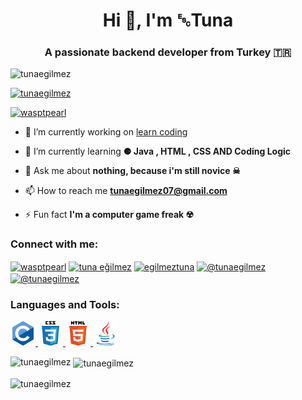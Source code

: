 <h1 align="center">Hi 👋, I'm ␛Tuna</h1>
<h3 align="center">A passionate backend developer from Turkey 🇹🇷</h3>

<p align="left"> <img src="https://komarev.com/ghpvc/?username=tunaegilmez&label=Profile%20views&color=0e75b6&style=flat" alt="tunaegilmez" /> </p>

<p align="left"> <a href="https://github.com/ryo-ma/github-profile-trophy"><img src="https://github-profile-trophy.vercel.app/?username=tunaegilmez" alt="tunaegilmez" /></a> </p>

<p align="left"> <a href="https://twitter.com/wasptpearl" target="blank"><img src="https://img.shields.io/twitter/follow/wasptpearl?logo=twitter&style=for-the-badge" alt="wasptpearl" /></a> </p>

- 🔭 I’m currently working on [learn coding](https://app.patika.dev/paths)

- 🌱 I’m currently learning **⚈ Java , HTML , CSS AND Coding Logic**

- 💬 Ask me about **nothing, because i'm still novice ☠︎**

- 📫 How to reach me **tunaegilmez07@gmail.com**

- ⚡ Fun fact **I'm a computer game freak ☢︎**

<h3 align="left">Connect with me:</h3>
<p align="left">
<a href="https://twitter.com/wasptpearl" target="blank"><img align="center" src="https://raw.githubusercontent.com/rahuldkjain/github-profile-readme-generator/master/src/images/icons/Social/twitter.svg" alt="wasptpearl" height="30" width="40" /></a>
<a href="https://linkedin.com/in/tuna eğilmez" target="blank"><img align="center" src="https://raw.githubusercontent.com/rahuldkjain/github-profile-readme-generator/master/src/images/icons/Social/linked-in-alt.svg" alt="tuna eğilmez" height="30" width="40" /></a>
<a href="https://instagram.com/egilmeztuna" target="blank"><img align="center" src="https://raw.githubusercontent.com/rahuldkjain/github-profile-readme-generator/master/src/images/icons/Social/instagram.svg" alt="egilmeztuna" height="30" width="40" /></a>
<a href="https://medium.com/@tunaegilmez" target="blank"><img align="center" src="https://raw.githubusercontent.com/rahuldkjain/github-profile-readme-generator/master/src/images/icons/Social/medium.svg" alt="@tunaegilmez" height="30" width="40" /></a>
<a href="https://www.hackerrank.com/@tunaegilmez" target="blank"><img align="center" src="https://raw.githubusercontent.com/rahuldkjain/github-profile-readme-generator/master/src/images/icons/Social/hackerrank.svg" alt="@tunaegilmez" height="30" width="40" /></a>
</p>

<h3 align="left">Languages and Tools:</h3>
<p align="left"> <a href="https://www.cprogramming.com/" target="_blank" rel="noreferrer"> <img src="https://raw.githubusercontent.com/devicons/devicon/master/icons/c/c-original.svg" alt="c" width="40" height="40"/> </a> <a href="https://www.w3schools.com/css/" target="_blank" rel="noreferrer"> <img src="https://raw.githubusercontent.com/devicons/devicon/master/icons/css3/css3-original-wordmark.svg" alt="css3" width="40" height="40"/> </a> <a href="https://www.w3.org/html/" target="_blank" rel="noreferrer"> <img src="https://raw.githubusercontent.com/devicons/devicon/master/icons/html5/html5-original-wordmark.svg" alt="html5" width="40" height="40"/> </a> <a href="https://www.java.com" target="_blank" rel="noreferrer"> <img src="https://raw.githubusercontent.com/devicons/devicon/master/icons/java/java-original.svg" alt="java" width="40" height="40"/> </a> </p>

<p><img align="left" src="https://github-readme-stats.vercel.app/api/top-langs?username=tunaegilmez&show_icons=true&locale=en&layout=compact" alt="tunaegilmez" /></p>

<p>&nbsp;<img align="center" src="https://github-readme-stats.vercel.app/api?username=tunaegilmez&show_icons=true&locale=en" alt="tunaegilmez" /></p>

<p><img align="center" src="https://github-readme-streak-stats.herokuapp.com/?user=tunaegilmez&" alt="tunaegilmez" /></p>

